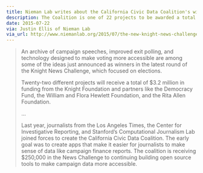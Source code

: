 ```yaml
---
title: Nieman Lab writes about the California Civic Data Coalition's winning proposal.
description: The Coalition is one of 22 projects to be awarded a total of $3.2 million in Knight Foundation funding.
date: 2015-07-22
via: Justin Ellis of Nieman Lab
via_url: http://www.niemanlab.org/2015/07/the-new-knight-news-challenge-winners-want-to-make-voting-easier-and-election-data-clearer/
---
```



> An archive of campaign speeches, improved exit polling, and technology designed to make voting more accessible are among some of the ideas just announced as winners in the latest round of the Knight News Challenge, which focused on elections.
> 
> Twenty-two different projects will receive a total of $3.2 million in funding from the Knight Foundation and partners like the Democracy Fund, the William and Flora Hewlett Foundation, and the Rita Allen Foundation.
> 
> ...
> 
> Last year, journalists from the Los Angeles Times, the Center for Investigative Reporting, and Stanford’s Computational Journalism Lab joined forces to create the California Civic Data Coalition. The early goal was to create apps that make it easier for journalists to make sense of data like campaign finance reports. The coalition is receiving $250,000 in the News Challenge to continuing building open source tools to make campaign data more accessible.
